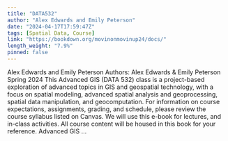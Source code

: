 ```yaml
---
title: "DATA532"
author: "Alex Edwards and Emily Peterson"
date: "2024-04-17T17:59:47Z"
tags: [Spatial Data, Course]
link: "https://bookdown.org/movinonmovinup24/docs/"
length_weight: "7.9%"
pinned: false
---
```


Alex Edwards and Emily Peterson Authors: Alex Edwards & Emily Peterson Spring 2024 This Advanced GIS (DATA 532) class is a project-based exploration of advanced topics in GIS and geospatial technology, with a focus on spatial modeling, advanced spatial analysis and geoprocessing, spatial data manipulation, and geocomputation. For information on course expectations, assignments, grading, and schedule, please review the course syllabus listed on Canvas. We will use this e-book for lectures, and in-class activities. All course content will be housed in this book for your reference. Advanced GIS ...
